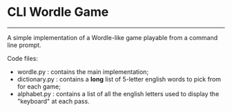 # CLI Wordle Game
---
A simple implementation of a Wordle-like game playable from a command line prompt.

Code files:
- wordle.py : contains the main implementation;
- dictionary.py : contains a **long** list of 5-letter english words to pick from for each game;
- alphabet.py : contains a list of all the english letters used to display the "keyboard" at each pass.
